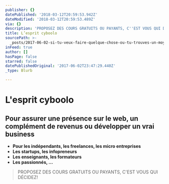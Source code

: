 ```yaml
---
publisher: {}
datePublished: '2018-03-12T20:59:53.942Z'
dateModified: '2018-03-12T20:59:53.489Z'
via: {}
description: 'PROPOSEZ DES COURS GRATUITS OU PAYANTS, C''EST VOUS QUI DÉCIDEZ!'
title: L’esprit cyboolo
sourcePath: >-
  _posts/2017-06-02-si-tu-veux-faire-quelque-chose-ou-tu-trouves-un-moyen-ou-tu.md
inFeed: true
author: []
hasPage: false
starred: false
datePublishedOriginal: '2017-06-02T23:47:29.440Z'
_type: Blurb

---
```

# L'esprit cyboolo

## Pour assurer une présence sur le web, un complément de revenus ou développer un vrai business

* **Pour les indépendants, les freelances, les micro entreprises**
* **Les startups, les infopreneurs**
* **Les enseignants, les formateurs**
* **Les passionnés, ...**

> PROPOSEZ DES COURS GRATUITS OU PAYANTS, C'EST VOUS QUI DÉCIDEZ!